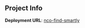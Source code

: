 ## Project Info

**Deployment URL**: [nco-find-smartly](https://[nco-find-smartly-o50tskh16-jaisimha-ks-projects.vercel.app])
